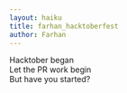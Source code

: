 ```yaml
---
layout: haiku
title: farhan_hacktoberfest
author: Farhan
---
```

Hacktober began<br>
Let the PR work begin<br>
But have you started?<br>